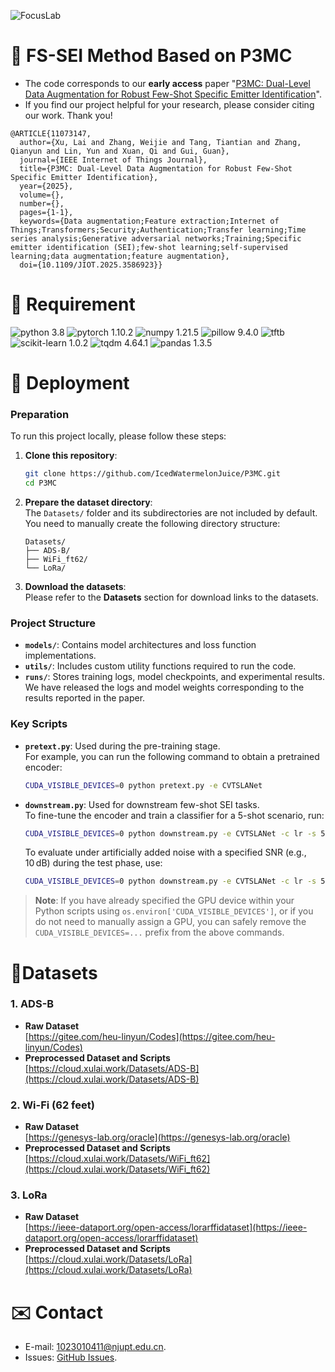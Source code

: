 ![FocusLab](https://github.com/IcedWatermelonJuice/FocusLabLogo/blob/main/FocusLab_Logo.png)

# 📢 FS-SEI Method Based on P3MC
* The code corresponds to our **early access** paper "[P3MC: Dual-Level Data Augmentation for Robust Few-Shot Specific Emitter Identification](https://ieeexplore.ieee.org/document/11073147)".
* If you find our project helpful for your research, please consider citing our work. Thank you!
```
@ARTICLE{11073147,
  author={Xu, Lai and Zhang, Weijie and Tang, Tiantian and Zhang, Qianyun and Lin, Yun and Xuan, Qi and Gui, Guan},
  journal={IEEE Internet of Things Journal}, 
  title={P3MC: Dual-Level Data Augmentation for Robust Few-Shot Specific Emitter Identification}, 
  year={2025},
  volume={},
  number={},
  pages={1-1},
  keywords={Data augmentation;Feature extraction;Internet of Things;Transformers;Security;Authentication;Transfer learning;Time series analysis;Generative adversarial networks;Training;Specific emitter identification (SEI);few-shot learning;self-supervised learning;data augmentation;feature augmentation},
  doi={10.1109/JIOT.2025.3586923}}
```

# 📑 Requirement
![python 3.8](https://img.shields.io/badge/python-3.8-blue)
![pytorch 1.10.2](https://img.shields.io/badge/pytorch-1.10.2-blue)
![numpy 1.21.5](https://img.shields.io/badge/numpy-1.21.5-blue)
![pillow 9.4.0](https://img.shields.io/badge/pillow-9.4.0-blue)
![tftb](https://img.shields.io/badge/tftb-9.4.0-blue)
![scikit-learn 1.0.2](https://img.shields.io/badge/scikit--learn-1.0.2-blue)
![tqdm 4.64.1](https://img.shields.io/badge/tqdm-4.64.1-blue)
![pandas 1.3.5](https://img.shields.io/badge/pandas-1.3.5-blue)

# 🎯 Deployment
### Preparation
To run this project locally, please follow these steps:
1. **Clone this repository**:
   ```bash
   git clone https://github.com/IcedWatermelonJuice/P3MC.git
   cd P3MC
   ```
2. **Prepare the dataset directory**:  
   The `Datasets/` folder and its subdirectories are not included by default.  
   You need to manually create the following directory structure:
   ```
   Datasets/
   ├── ADS-B/
   ├── WiFi_ft62/
   └── LoRa/
   ```

3. **Download the datasets**:  
   Please refer to the **Datasets** section for download links to the datasets.

### Project Structure
- **`models/`**: Contains model architectures and loss function implementations.
- **`utils/`**: Includes custom utility functions required to run the code.
- **`runs/`**: Stores training logs, model checkpoints, and experimental results.  
  We have released the logs and model weights corresponding to the results reported in the paper.
### Key Scripts
- **`pretext.py`**: Used during the pre-training stage.  
  For example, you can run the following command to obtain a pretrained encoder:  
  ```bash
  CUDA_VISIBLE_DEVICES=0 python pretext.py -e CVTSLANet
  ```
- **`downstream.py`**: Used for downstream few-shot SEI tasks.  
  To fine-tune the encoder and train a classifier for a 5-shot scenario, run:  
  ```bash
  CUDA_VISIBLE_DEVICES=0 python downstream.py -e CVTSLANet -c lr -s 5
  ```  
  To evaluate under artificially added noise with a specified SNR (e.g., 10 dB) during the test phase, use:  
  ```bash
  CUDA_VISIBLE_DEVICES=0 python downstream.py -e CVTSLANet -c lr -s 5 --snr_enable --snr 10
  ```
> **Note**: If you have already specified the GPU device within your Python scripts using `os.environ['CUDA_VISIBLE_DEVICES']`, or if you do not need to manually assign a GPU,  you can safely remove the `CUDA_VISIBLE_DEVICES=...` prefix from the above commands.

# 💽Datasets
### 1. ADS-B
- **Raw Dataset**  
  [https://gitee.com/heu-linyun/Codes](https://gitee.com/heu-linyun/Codes)
- **Preprocessed Dataset and Scripts**  
  [https://cloud.xulai.work/Datasets/ADS-B](https://cloud.xulai.work/Datasets/ADS-B)

### 2. Wi-Fi (62 feet)
- **Raw Dataset**  
  [https://genesys-lab.org/oracle](https://genesys-lab.org/oracle)
- **Preprocessed Dataset and Scripts**  
  [https://cloud.xulai.work/Datasets/WiFi_ft62](https://cloud.xulai.work/Datasets/WiFi_ft62)

### 3. LoRa
- **Raw Dataset**  
  [https://ieee-dataport.org/open-access/lorarffidataset](https://ieee-dataport.org/open-access/lorarffidataset)
- **Preprocessed Dataset and Scripts**  
  [https://cloud.xulai.work/Datasets/LoRa](https://cloud.xulai.work/Datasets/LoRa)

# ✉️ Contact
* E-mail: [1023010411@njupt.edu.cn](mailto:1023010411@njupt.edu.cn).
* Issues: [GitHub Issues](https://github.com/IcedWatermelonJuice/P3MC/issues).
